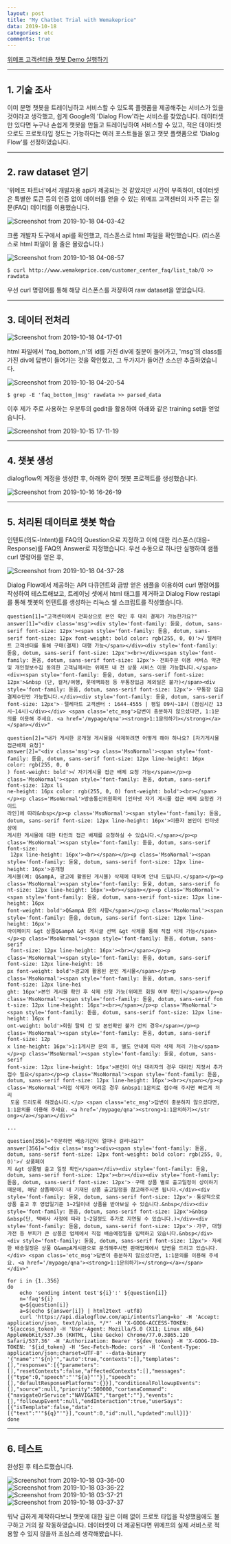 ```yaml
---
layout: post
title: "My Chatbot Trial with Wemakeprice"
data: 2019-10-18
categories: etc
comments: true
---
```


[위메프 고객센터용 챗봇 Demo 실행하기](/etc/wemep_chatbot_demo.html)

---

## 1. 기술 조사

이미 분명 챗봇을 트레이닝하고 서비스할 수 있도록 플랫폼을 제공해주는 서비스가 있을 것이라고 생각했고, 쉽게 Google의 'Dialog Flow'라는 서비스를 찾았습니다.
데이터셋만 있다면 누구나 손쉽게 챗봇을 만들고 트레이닝하여 서비스할 수 있고, 적은 데이터셋으로도 프로토타입 정도는 가능하다는 여러 포스트들을 읽고 챗봇 플랫폼으로 'Dialog Flow'를 선정하였습니다.

---

## 2. raw dataset 얻기

'위메프 파트너'에서 개발자용 api가 제공되는 것 같았지만 시간이 부족하여, 데이터셋은 특별한 토큰 등의 인증 없이 데이터를 얻을 수 있는 위메프 고객센터의 자주 묻는 질문(FAQ) 데이터를 이용했습니다.

![Screenshot from 2019-10-18 04-03-42](https://user-images.githubusercontent.com/54487021/67039647-b657bf80-f15c-11e9-9502-2b4c0befde9a.png)

크롬 개발자 도구에서 api를 확인했고, 리스폰스로 html 파일을 확인했습니다. (리스폰스로 html 파일이 올 줄은 몰랐습니다.)

![Screenshot from 2019-10-18 04-08-57](https://user-images.githubusercontent.com/54487021/67039894-4a298b80-f15d-11e9-8abe-842583aec1d1.png)

```
$ curl http://www.wemakeprice.com/customer_center_faq/list_tab/0 >> rawdata
```

우선 curl 명령어를 통해 해당 리스폰스를 저장하여 raw dataset을 얻었습니다.

---

## 3. 데이터 전처리

![Screenshot from 2019-10-18 04-17-01](https://user-images.githubusercontent.com/54487021/67040291-287cd400-f15e-11e9-9660-0f34f4cd44a7.png)

html 파일에서 'faq_bottom_n'의 id를 가진 div에 질문이 들어가고, 'msg'의 class를 가진 div에 답변이 들어가는 것을 확인했고, 그 두가지가 들어간 소스만 추출하였습니다.

![Screenshot from 2019-10-18 04-20-54](https://user-images.githubusercontent.com/54487021/67040592-c2dd1780-f15e-11e9-9fa1-b6aad6895fc2.png)
```
$ grep -E 'faq_bottom_|msg' rawdata >> parsed_data
```

이후 제가 주로 사용하는 우분투의 gedit을 활용하여 아래와 같은 training set을 얻었습니다.

![Screenshot from 2019-10-15 17-11-19](https://user-images.githubusercontent.com/54487021/67040845-4a2a8b00-f15f-11e9-913d-e6cf2d944486.png)

---

## 4. 챗봇 생성

dialogflow의 계정을 생성한 후, 아래와 같이 챗봇 프로젝트를 생성했습니다.

![Screenshot from 2019-10-16 16-26-19](https://user-images.githubusercontent.com/54487021/67041182-0d12c880-f160-11e9-9525-37aa34d3c01d.png)

---

## 5. 처리된 데이터로 챗봇 학습

인텐트(의도-Intent)를 FAQ의 Question으로 지정하고 이에 대한 리스폰스(대응-Response)를 FAQ의 Answer로 지정했습니다.
우선 수동으로 하나만 실행하여 샘플 curl 명령어를 얻은 후,

![Screenshot from 2019-10-18 04-37-28](https://user-images.githubusercontent.com/54487021/67041638-06388580-f161-11e9-91d2-aa9857358545.png)

Dialog Flow에서 제공하는 API 다큐먼트와 금방 얻은 샘플을 이용하여 curl 명령어를 작성하여 테스트해보고,
트레이닝 셋에서 html 태그를 제거하고 Dialog Flow restapi를 통해 챗봇의 인텐트를 생성하는 리눅스 쉘 스크립트를 작성했습니다.

```
question[1]="고객센터에서 전화상으로 본인 확인 후 대리 결제가 가능한가요?"
answer[1]="<div class='msg'><div style='font-family: 돋움, dotum, sans-serif font-size: 12px'><span style='font-family: 돋움, dotum, sans-serif font-size: 12px font-weight: bold color: rgb(255, 0, 0)'>√ 텔레마트 고객센터를 통해 구매(결제) 대행 가능</span></div><div style='font-family: 돋움, dotum, sans-serif font-size: 12px'><br></div><span style='font-family: 돋움, dotum, sans-serif font-size: 12px'>ㆍ전화주문 이용 서비스 약관 및 개인정보수집 동의한 고객님께서는 위메프 내 전 상품 서비스 이용 가능합니다.</span><div><span style='font-family: 돋움, dotum, sans-serif font-size: 12px'>&nbsp (단, 컬처/여행, 롯데백화점 등 무통장입금 제외딜은 불가)</span><div style='font-family: 돋움, dotum, sans-serif font-size: 12px'>ㆍ무통장 입금 결제수단만 가능합니다.</div><div style='font-family: 돋움, dotum, sans-serif font-size: 12px'>ㆍ텔레마트 고객센터 : 1644-4555 | 평일 09시~18시 (점심시간 13시~14시)</div></div> <span class='etc_msg'>답변이 충분하지 않으셨다면, 1:1문의를 이용해 주세요. <a href='/mypage/qna'><strong>1:1문의하기></strong></a></span></div>"

question[2]="내가 게시한 공개형 게시물을 삭제하려면 어떻게 해야 하나요? [자기게시물 접근배제 요청]"
answer[2]="<div class='msg'><p class='MsoNormal'><span style='font-family: 돋움, dotum, sans-serif font-size: 12px line-height: 16px color: rgb(255, 0, 0
) font-weight: bold'>√ 자기게시물 접근 배제 요청 가능</span></p><p class='MsoNormal'><span style='font-family: 돋움, dotum, sans-serif font-size: 12px li
ne-height: 16px color: rgb(255, 0, 0) font-weight: bold'><br></span></p><p class='MsoNormal'>방송통신위원회의 [인터넷 자기 게시물 접근 배제 요청권 가이드
라인]에 따라&nbsp</p><p class='MsoNormal'><span style='font-family: 돋움, dotum, sans-serif font-size: 12px line-height: 16px'>이용자 본인이 인터넷 상에
게시한 게시물에 대한 타인의 접근 배제를 요청하실 수 있습니다.</span></p><p class='MsoNormal'><span style='font-family: 돋움, dotum, sans-serif font-size:
 12px line-height: 16px'><br></span></p><p class='MsoNormal'><span style='font-family: 돋움, dotum, sans-serif font-size: 12px line-height: 16px'>공개형
게시물(예: Q&ampA, 광고에 활용된 게시물) 삭제에 대하여 안내 드립니다.</span></p><p class='MsoNormal'><span style='font-family: 돋움, dotum, sans-serif fo
nt-size: 12px line-height: 16px'><br></span></p><p class='MsoNormal'><span style='font-family: 돋움, dotum, sans-serif font-size: 12px line-height: 16px
font-weight: bold'>Q&ampA 문의 사항</span></p><p class='MsoNormal'><span style='font-family: 돋움, dotum, sans-serif font-size: 12px line-height: 16px'>
마이페이지 &gt 상품Q&ampA &gt 게시글 선택 &gt 삭제를 통해 직접 삭제 가능</span></p><p class='MsoNormal'><span style='font-family: 돋움, dotum, sans-serif
 font-size: 12px line-height: 16px'><br></span></p><p class='MsoNormal'><span style='font-family: 돋움, dotum, sans-serif font-size: 12px line-height: 16
px font-weight: bold'>광고에 활용된 본인 게시물</span></p><p class='MsoNormal'><span style='font-family: 돋움, dotum, sans-serif font-size: 12px line-hei
ght: 16px'>본인 게시물 확인 후 삭제 신청 가능(위메프 회원 여부 확인)</span></p><p class='MsoNormal'><span style='font-family: 돋움, dotum, sans-serif fon
t-size: 12px line-height: 16px'><br></span></p><p class='MsoNormal'><span style='font-family: 돋움, dotum, sans-serif font-size: 12px line-height: 16px f
ont-weight: bold'>회원 탈퇴 건 및 본인확인 불가 건의 경우</span></p><p class='MsoNormal'><span style='font-family: 돋움, dotum, sans-serif font-size: 12p
x line-height: 16px'>1:1게시판 문의 후, 별도 안내에 따라 삭제 처리 가능</span></p><p class='MsoNormal'><span style='font-family: 돋움, dotum, sans-serif
font-size: 12px line-height: 16px'>본인이 아닌 대리자의 경우 대리인 지정서 추가 접수 필요</span></p><p class='MsoNormal'><span style='font-family: 돋움,
dotum, sans-serif font-size: 12px line-height: 16px'><br></span></p><p class='MsoNormal'>직접 삭제가 어려운 경우 &nbsp1:1문의로 접수해 주시면 빠르게 처리
 도움 드리도록 하겠습니다.</p> <span class='etc_msg'>답변이 충분하지 않으셨다면, 1:1문의를 이용해 주세요. <a href='/mypage/qna'><strong>1:1문의하기></str
ong></a></span></div>"

...

question[356]="주문하면 배송기간이 얼마나 걸리나요?"
answer[356]="<div class='msg'><div><span style='font-family: 돋움, dotum, sans-serif font-size: 12px font-weight: bold color: rgb(255, 0, 0)'>√ 상품페이
지 &gt 상품별 출고 일정 확인</span></div><div style='font-family: 돋움, dotum, sans-serif font-size: 12px'><br></div><div style='font-family: 돋움, dotum, sans-serif font-size: 12px'>ㆍ구매 상품 별로 출고일정이 상이하기 때문에, 해당 상품페이지 내 기재된 상품 출고일정을 참고해주시면 됩니다.</div><div style='font-family: 돋움, dotum, sans-serif font-size: 12px'>ㆍ통상적으로 상품 출고 후 영업일기준 1~2일이내 상품을 받아보실 수 있습니다.&nbsp</div><div style='font-family: 돋움, dotum, sans-serif font-size: 12px'>&nbsp &nbsp(단, 택배사 사정에 따라 1~2일정도 추가로 지연될 수 있습니다.)</div><div style='font-family: 돋움, dotum, sans-serif font-size: 12px'>ㆍ가구, 대형가전 등 부피가 큰 상품은 업체에서 직접 배송예정일을 입력하고 있습니다.&nbsp</div><div style='font-family: 돋움, dotum, sans-serif font-size: 12px'>ㆍ자세한 배송일정은 상품 Q&ampA게시판으로 문의해주시면 판매업체에서 답변을 드리고 있습니다.</div> <span class='etc_msg'>답변이 충분하지 않으셨다면, 1:1문의를 이용해 주세요. <a href='/mypage/qna'><strong>1:1문의하기></strong></a></span></div>"

for i in {1..356}
do
	echo 'sending intent test'${i}':' ${question[i]}
	n='faq'${i}
	q=${question[i]}
	a=$(echo ${answer[i]} | html2text -utf8)
	curl 'https://api.dialogflow.com/api/intents?lang=ko' -H 'Accept: application/json, text/plain, */*' -H 'X-GOOG-ACCESS-TOKEN: '${access_token} -H 'User-Agent: Mozilla/5.0 (X11; Linux x86_64) AppleWebKit/537.36 (KHTML, like Gecko) Chrome/77.0.3865.120 Safari/537.36' -H 'Authorization: Bearer '${dev_token} -H 'X-GOOG-ID-TOKEN: '${id_token} -H 'Sec-Fetch-Mode: cors' -H 'Content-Type: application/json;charset=UTF-8' --data-binary '{"name":"'${n}'","auto":true,"contexts":[],"templates":[],"responses":[{"parameters":[],"resetContexts":false,"affectedContexts":[],"messages":[{"type":0,"speech":"'"${a}"'"}],"speech":[],"defaultResponsePlatforms":{}}],"conditionalFollowupEvents":[],"source":null,"priority":500000,"cortanaCommand":{"navigateOrService":"NAVIGATE","target":""},"events":[],"followupEvent":null,"endInteraction":true,"userSays":[{"isTemplate":false,"data":[{"text":"'"${q}"'"}],"count":0,"id":null,"updated":null}]}'
done
```

---

## 6. 테스트

완성된 후 테스트했습니다.

![Screenshot from 2019-10-18 03-36-00](https://user-images.githubusercontent.com/54487021/67041958-c1f9b500-f161-11e9-9c08-41e28ac6c664.png)
![Screenshot from 2019-10-18 03-36-22](https://user-images.githubusercontent.com/54487021/67041993-d63db200-f161-11e9-8372-79b82ff03b62.png)
![Screenshot from 2019-10-18 03-37-21](https://user-images.githubusercontent.com/54487021/67042101-1bfa7a80-f162-11e9-953b-2e7f055fd89f.png)
![Screenshot from 2019-10-18 03-37-37](https://user-images.githubusercontent.com/54487021/67041960-c1f9b500-f161-11e9-8d9d-230a8119da10.png)

워낙 급하게 제작하다보니 챗봇에 대한 깊은 이해 없이 프로토 타입을 작성했음에도 불구하고 거의 잘 작동하였습니다.
데이터셋이 더 제공된다면 위메프의 실제 서비스로 적용할 수 있지 않을까 조심스레 생각해봤습니다.
